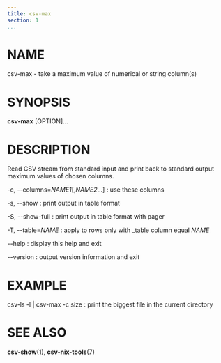 ```yaml
---
title: csv-max
section: 1
...
```


# NAME #

csv-max - take a maximum value of numerical or string column(s)

# SYNOPSIS #

**csv-max** [OPTION]...

# DESCRIPTION #

Read CSV stream from standard input and print back to standard output maximum
values of chosen columns.

-c, --columns=*NAME1*[,*NAME2*...]
:   use these columns

-s, --show
:   print output in table format

-S, --show-full
:   print output in table format with pager

-T, --table=*NAME*
:   apply to rows only with _table column equal *NAME*

--help
:   display this help and exit

--version
:   output version information and exit

# EXAMPLE #

csv-ls -l | csv-max -c size
:   print the biggest file in the current directory

# SEE ALSO #

**csv-show**(1), **csv-nix-tools**(7)
